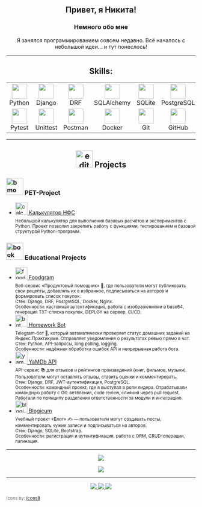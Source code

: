 <h2 align="center">Привет, я Никита!</h2>
<h3 align="center">Немного обо мне</h3>
<p align="center">Я занялся программированием совсем недавно. Всё началось с небольшой идеи… и тут понеслось!</p>

---

<h2 align="center">Skills:</h2>

<table align="center">
  <tr>
    <td align="center" width="130">
      <img src="https://cdn.jsdelivr.net/gh/devicons/devicon/icons/python/python-original.svg" width="40"/><br/>Python
    </td>
    <td align="center" width="130">
      <img src="https://cdn.jsdelivr.net/gh/devicons/devicon/icons/django/django-plain.svg" width="40"/><br/>Django
    </td>
    <td align="center" width="130">
      <img src="https://cdn.jsdelivr.net/gh/devicons/devicon/icons/django/django-plain.svg" width="40"/><br/>DRF
    </td>
    <td align="center" width="130">
      <img src="https://cdn.jsdelivr.net/gh/devicons/devicon/icons/sqlalchemy/sqlalchemy-original.svg" width="40"/><br/>SQLAlchemy
    </td>
    <td align="center" width="130">
      <img src="https://cdn.jsdelivr.net/gh/devicons/devicon/icons/sqlite/sqlite-original.svg" width="40"/><br/>SQLite
    </td>
    <td align="center" width="130">
      <img src="https://cdn.jsdelivr.net/gh/devicons/devicon/icons/postgresql/postgresql-original.svg" width="40"/><br/>PostgreSQL
    </td>
  </tr>
  <tr>
    <td align="center" width="130">
      <img src="https://cdn.jsdelivr.net/gh/devicons/devicon/icons/pytest/pytest-original.svg" width="40"/><br/>Pytest
    </td>
    <td align="center" width="130">
      <img src="https://cdn.jsdelivr.net/gh/devicons/devicon/icons/python/python-original.svg" width="40"/><br/>Unittest
    </td>
    <td align="center" width="130">
      <img src="https://www.svgrepo.com/show/354202/postman-icon.svg" width="40"/><br/>Postman
    </td>
    <td align="center" width="130">
      <img src="https://cdn.jsdelivr.net/gh/devicons/devicon/icons/docker/docker-original.svg" width="40"/><br/>Docker
    </td>
    <td align="center" width="130">
      <img src="https://cdn.jsdelivr.net/gh/devicons/devicon/icons/git/git-original.svg" width="40"/><br/>Git
    </td>
    <td align="center" width="130">
      <img src="https://cdn.jsdelivr.net/gh/devicons/devicon/icons/github/github-original.svg" width="40"/><br/>GitHub
    </td>
  </tr>
</table>

---

<h2 align="center">
  <img width="45" height="45" src="https://img.icons8.com/arcade/32/edit.png" alt="edit"/> Projects
</h2>

<h3>
  <img width="45" height="45" src="https://img.icons8.com/arcade/32/bmo.png" alt="bmo"/> PET-Project
</h3>
<ul>
  <li>
    <a href="https://github.com/StigTax/Calculations">
      <img width="32" height="32" src="https://img.icons8.com/arcade/64/numbered-list.png" alt="calc"/>
      Калькулятор НФС
    </a><br/>
    <sub>
      Небольшой калькулятор для выполнения базовых расчётов и экспериментов с Python.  
      Проект позволил закрепить работу с функциями, тестированием и базовой структурой Python-программ.
    </sub>
  </li>
</ul>

<h3>
  <img width="45" height="45" src="https://img.icons8.com/arcade/32/book.png" alt="book"/> Educational Projects
</h3>
<ul>
  <li>
    <a href="https://github.com/StigTax/foodgram">
      <img width="32" height="32" src="https://img.icons8.com/arcade/64/fast-food.png" alt="foodgram"/>
      Foodgram
    </a><br/>
    <sub>
      Веб-сервис «Продуктовый помощник» 🍲, где пользователи могут публиковать свои рецепты, добавлять их в избранное, 
      подписываться на авторов и формировать список покупок.  
      <br/>Стек: Django, DRF, PostgreSQL, Docker, Nginx.  
      <br/>Особенности: кастомная аутентификация, работа с изображениями в base64, генерация TXT-списка покупок, DEPLOY на сервер, CI/CD.
    </sub>
  </li>
  <li>
    <a href="https://github.com/StigTax/homework_bot">
      <img width="32" height="32" src="https://img.icons8.com/arcade/64/bot.png" alt="bot"/>
      Homework Bot
    </a><br/>
    <sub>
      Telegram-бот 🤖, который автоматически проверяет статус домашних заданий на Яндекс.Практикуме.  
      Отправляет уведомления о результатах ревью прямо в чат.  
      <br/>Стек: Python, API-запросы, long polling, logging.  
      <br/>Особенности: надёжная обработка ошибок API и непрерывная работа бота.
    </sub>
  </li>
  <li>
    <a href="https://github.com/StigTax/api_yamdb">
      <img width="32" height="32" src="https://img.icons8.com/arcade/64/people-working-together.png" alt="yamdb"/>
      YaMDb API
    </a><br/>
    <sub>
      API-сервис 📚 для отзывов и рейтингов произведений (книг, фильмов, музыки).  
      Пользователи могут оставлять отзывы, ставить оценки и комментировать.  
      <br/>Стек: Django, DRF, JWT-аутентификация, PostgreSQL.  
      <br/>Особенности: командный проект, где я выступал в роли лидера.  
      Отрабатывали командную работу с Git: ветвления, code review, слияния через pull request.  
      Работали по принципу разделения ответственности за модули и интеграцию.
    </sub>
  </li>
  <li>
    <a href="https://github.com/StigTax/django_sprint4-main">
      <img width="32" height="32" src="https://img.icons8.com/arcade/64/activity-history.png" alt="blogicum"/>
      Blogicum
    </a><br/>
    <sub>
      Учебный проект «Блог» ✍️ — пользователи могут создавать посты, комментировать чужие записи и подписываться на авторов.  
      <br/>Стек: Django, SQLite, Bootstrap.  
      <br/>Особенности: регистрация и аутентификация, работа с ORM, CRUD-операции, пагинация.
    </sub>
  </li>
</ul>

---

<p align="center">
  <img src="https://github-readme-stats.vercel.app/api/top-langs/?username=StigTax&layout=pie&theme=radical"/>
</p>
<p align="center">
  <img src="https://github-readme-stats.vercel.app/api?username=StigTax&show_icons=true&include_all_commits=true&hide=stars,issues,contribs&theme=radical"/>
</p>

---

<p align="center">
  <a href="mailto:efremchef@yandex.ru">
    <img src="https://img.shields.io/badge/Email-D14836?style=for-the-badge&logo=gmail&logoColor=white" />
  </a>
  <a href="https://t.me/Nik_efr">
    <img src="https://img.shields.io/badge/Telegram-2CA5E0?style=for-the-badge&logo=telegram&logoColor=white" />
  </a>
  <a href="https://github.com/StigTax">
    <img src="https://img.shields.io/badge/GitHub-000000?style=for-the-badge&logo=github&logoColor=white" />
  </a>
</p>

<sub style="color: #666;">Icons by: [Icons8](https://icons8.com)</sub>
